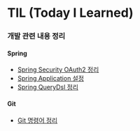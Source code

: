 # TIL (Today I Learned)


### 개발 관련 내용 정리

#### Spring
- [Spring Security OAuth2 정리](https://github.com/kimsunhak/TIL/blob/main/Spring/security/social-login.md)
- [Spring Application 설정](https://github.com/kimsunhak/TIL/blob/main/Spring/application/application.md)
- [Spring QueryDsl 정리](https://github.com/kimsunhak/TIL/blob/main/Spring/QueryDSL/queryDsl.md)

#### Git
- [Git 명령어 정리](https://github.com/kimsunhak/TIL/blob/main/Git/git.md)
